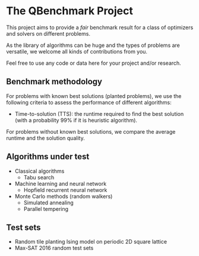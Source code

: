 # The QBenchmark Project

This project aims to provide a *fair* benchmark result for a class of optimizers and solvers on different problems.

As the library of algorithms can be huge and the types of problems are versatile, we welcome all kinds of contributions from you.

Feel free to use any code or data here for your project and/or research.

## Benchmark methodology
For problems with known best solutions (planted problems), we use the following criteria to assess the performance of different algorithms:
- Time-to-solution (TTS): the runtime required to find the best solution (with a probability 99% if it is heuristic algorithm).

For problems without known best solutions, we compare the average runtime and the solution quality.

## Algorithms under test
- Classical algorithms
  - Tabu search
- Machine learning and neural network
  - Hopfield recurrent neural network
- Monte Carlo methods (random walkers)
  - Simulated annealing
  - Parallel tempering

## Test sets
- Random tile planting Ising model on periodic 2D square lattice
- Max-SAT 2016 random test sets
